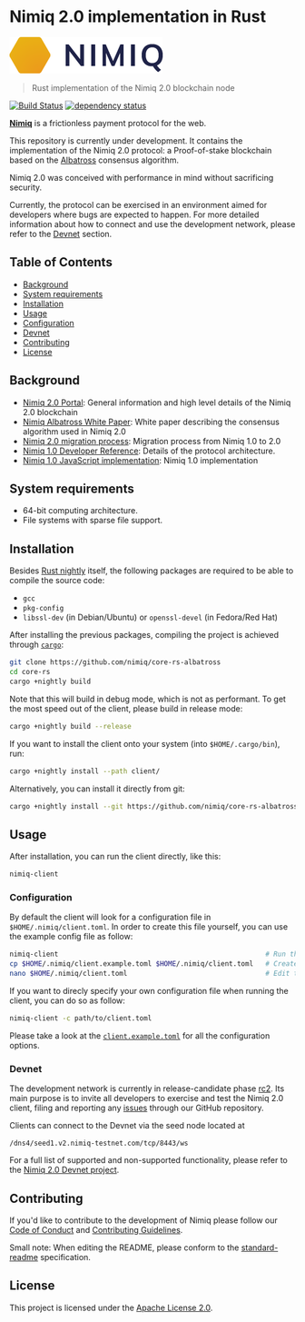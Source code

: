 # Nimiq 2.0 implementation in Rust

![nimiq](https://raw.githubusercontent.com/nimiq/designs/master/logo/RGB/colored/png/nimiq_logo_rgb_horizontal.png)

> Rust implementation of the Nimiq 2.0 blockchain node

[![Build Status](https://github.com/nimiq/core-rs-albatross/actions/workflows/build+test.yml/badge.svg?branch=albatross)](https://github.com/nimiq/core-rs-albatross/actions/workflows/build+test.yml?query=branch%3Aalbatross)
[![dependency status](https://deps.rs/repo/github/nimiq/core-rs-albatross/status.svg)](https://deps.rs/repo/github/nimiq/core-rs-albatross)

**[Nimiq](https://nimiq.com/)**  is a frictionless payment protocol for the web.

This repository is currently under development. It contains the implementation of the Nimiq 2.0 protocol:
a Proof-of-stake blockchain based on the [Albatross](https://arxiv.org/abs/1903.01589) consensus algorithm.

Nimiq 2.0 was conceived with performance in mind without sacrificing security.

Currently, the protocol can be exercised in an environment aimed for developers where bugs are expected to happen.
For more detailed information about how to connect and use the development network, please refer to the [Devnet](#devnet) section.

## Table of Contents

- [Background](#background)
- [System requirements](#system-requirements)
- [Installation](#installation)
- [Usage](#usage)
- [Configuration](#configuration)
- [Devnet](#devnet)
- [Contributing](#contributing)
- [License](#license)

## Background

- [Nimiq 2.0 Portal](https://www.nimiq.com/albatross/): General information and high level details of the Nimiq 2.0 blockchain
- [Nimiq Albatross White Paper](https://arxiv.org/abs/1903.01589): White paper describing the consensus algorithm used in Nimiq 2.0
- [Nimiq 2.0 migration process](https://www.nimiq.com/blog/nimiq-20-albatross-hard-fork-preparations/): Migration process from Nimiq 1.0 to 2.0
- [Nimiq 1.0 Developer Reference](https://nimiq-network.github.io/developer-reference/): Details of the protocol architecture.
- [Nimiq 1.0 JavaScript implementation](https://github.com/nimiq/core-js/): Nimiq 1.0 implementation


## System requirements
- 64-bit computing architecture.
- File systems with sparse file support.


## Installation

Besides [Rust nightly](https://www.rust-lang.org/learn/get-started#installing-rust) itself,
the following packages are required to be able to compile the source code:

- `gcc`
- `pkg-config`
- `libssl-dev` (in Debian/Ubuntu) or `openssl-devel` (in Fedora/Red Hat)


After installing the previous packages, compiling the project is achieved through [`cargo`](https://doc.rust-lang.org/cargo/):

```bash
git clone https://github.com/nimiq/core-rs-albatross
cd core-rs
cargo +nightly build
```

Note that this will build in debug mode, which is not as performant. 
To get the most speed out of the client, please build in release mode:

```bash
cargo +nightly build --release
```

If you want to install the client onto your system (into `$HOME/.cargo/bin`), run:

```bash
cargo +nightly install --path client/
```

Alternatively, you can install it directly from git:

```bash
cargo +nightly install --git https://github.com/nimiq/core-rs-albatross.git
```

## Usage

After installation, you can run the client directly, like this:

```bash
nimiq-client
```

### Configuration

By default the client will look for a configuration file in `$HOME/.nimiq/client.toml`. 
In order to create this file yourself, you can use the example config file as follow:

```bash
nimiq-client                                                   # Run the client. This will create the example config file.
cp $HOME/.nimiq/client.example.toml $HOME/.nimiq/client.toml   # Create your config from the example.
nano $HOME/.nimiq/client.toml                                  # Edit the config. Explanations are included in the file.
```

If you want to direcly specify your own configuration file when running the client, you can do so as follow:

```bash
nimiq-client -c path/to/client.toml
```

Please take a look at the [`client.example.toml`](lib/src/config/config_file/client.example.toml) for all the configuration options.

### Devnet

The development network is currently in release-candidate phase [rc2](https://github.com/nimiq/core-rs-albatross/releases/tag/v0.1.0-rc.2).
Its main purpose is to invite all developers to exercise and test the Nimiq 2.0 client, filing and reporting any
[issues](https://github.com/nimiq/core-rs-albatross/issues/new) through our GitHub repository.

Clients can connect to the Devnet via the seed node located at
```
/dns4/seed1.v2.nimiq-testnet.com/tcp/8443/ws
```

For a full list of supported and non-supported functionality, please refer to the [Nimiq 2.0 Devnet project](https://github.com/nimiq/core-rs-albatross/projects).

## Contributing

If you'd like to contribute to the development of Nimiq please follow our [Code of Conduct](/.github/CODE_OF_CONDUCT.md)
and [Contributing Guidelines](/.github/CONTRIBUTING.md).

Small note: When editing the README, please conform to the [standard-readme](https://github.com/RichardLitt/standard-readme) specification.

## License

This project is licensed under the [Apache License 2.0](./LICENSE.md).
